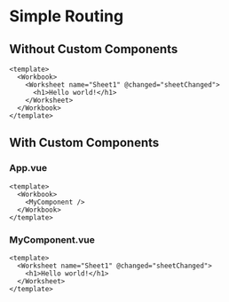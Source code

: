 # Simple Routing

## Without Custom Components

```vue
<template>
  <Workbook>
    <Worksheet name="Sheet1" @changed="sheetChanged">
      <h1>Hello world!</h1>
    </Worksheet>
  </Workbook>
</template>
```

## With Custom Components

### App.vue
```vue
<template>
  <Workbook>
    <MyComponent />
  </Workbook>
</template>
```

### MyComponent.vue
```vue
<template>
  <Worksheet name="Sheet1" @changed="sheetChanged">
    <h1>Hello world!</h1>
  </Worksheet>
</template>
```
